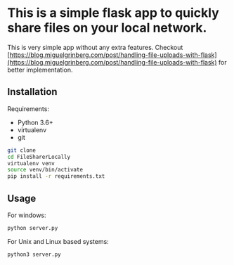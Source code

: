 # This is a simple flask app to quickly share files on your local network.

This is very simple app without any extra features. Checkout [https://blog.miguelgrinberg.com/post/handling-file-uploads-with-flask](https://blog.miguelgrinberg.com/post/handling-file-uploads-with-flask) for better implementation.


## Installation

Requirements:
- Python 3.6+
- virtualenv
- git

```bash
git clone
cd FileSharerLocally
virtualenv venv
source venv/bin/activate
pip install -r requirements.txt
```

## Usage

For windows:
```bash
python server.py
```

For Unix and Linux based systems:
```bash
python3 server.py
```